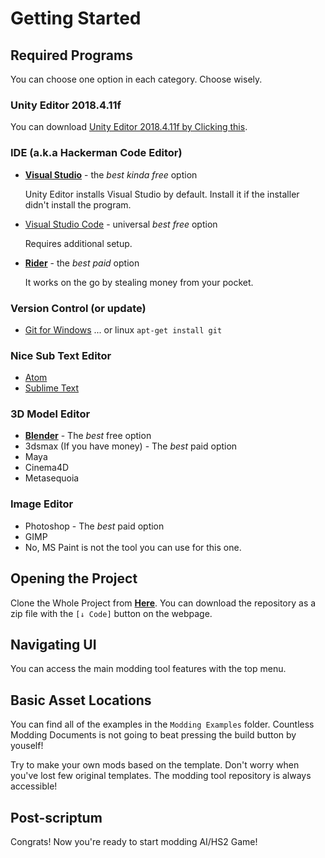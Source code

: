 # Getting Started

## Required Programs

You can choose one option in each category. Choose wisely.

### Unity Editor 2018.4.11f

You can download [Unity Editor 2018.4.11f by Clicking this](https://unity3d.com/get-unity/download/archive).

### IDE (a.k.a Hackerman Code Editor)

-   [**Visual Studio**](https://visualstudio.microsoft.com/ko/) - the _best kinda free_ option

    Unity Editor installs Visual Studio by default. Install it if the installer didn't install the program.

-   [Visual Studio Code](https://code.visualstudio.com/) - universal _best free_ option

    Requires additional setup.

-   [**Rider**](https://www.jetbrains.com/rider/) - the _best paid_ option

    It works on the go by stealing money from your pocket.

### Version Control (or update)

-   [Git for Windows](https://git-scm.com/download/win)
    ... or linux `apt-get install git`

### Nice Sub Text Editor

-   [Atom](https://atom.io/)
-   [Sublime Text](https://www.sublimetext.com/)

### 3D Model Editor

-   **[Blender](https://www.blender.org/)** - The _best_ free option
-   3dsmax (If you have money) - The _best_ paid option
-   Maya
-   Cinema4D
-   Metasequoia

### Image Editor

-   Photoshop - The _best_ paid option
-   GIMP
-   No, MS Paint is not the tool you can use for this one.

## Opening the Project

Clone the Whole Project from [**Here**](https://github.com/hooh-hooah/ModdingTool). You can download the repository as a zip file with the `[↓ Code]` button on the webpage.

## Navigating UI

You can access the main modding tool features with the top menu.

## Basic Asset Locations

You can find all of the examples in the `Modding Examples` folder. Countless Modding Documents is not going to beat pressing the build button by youself!

Try to make your own mods based on the template. Don't worry when you've lost few original templates. The modding tool repository is always accessible!

## Post-scriptum

Congrats! Now you're ready to start modding AI/HS2 Game!
